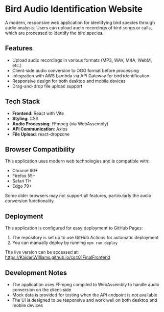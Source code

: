 # Bird Audio Identification Website

A modern, responsive web application for identifying bird species through audio analysis. Users can upload audio recordings of bird songs or calls, which are processed to identify the bird species.

## Features

- Upload audio recordings in various formats (MP3, WAV, M4A, WebM, etc.)
- Client-side audio conversion to OGG format before processing
- Integration with AWS Lambda via API Gateway for bird identification
- Responsive design for both desktop and mobile devices
- Drag-and-drop file upload support

## Tech Stack

- **Frontend**: React with Vite
- **Styling**: CSS
- **Audio Processing**: FFmpeg (via WebAssembly)
- **API Communication**: Axios
- **File Upload**: react-dropzone


## Browser Compatibility

This application uses modern web technologies and is compatible with:
- Chrome 60+
- Firefox 55+
- Safari 11+
- Edge 79+

Some older browsers may not support all features, particularly the audio conversion functionality.

## Deployment

This application is configured for easy deployment to GitHub Pages:

1. The repository is set up to use GitHub Actions for automatic deployment
2. You can manually deploy by running `npm run deploy`

The live version can be accessed at: https://KaidenWilliams.github.io/cs401FinalFrontend

## Development Notes

- The application uses FFmpeg compiled to WebAssembly to handle audio conversion on the client-side
- Mock data is provided for testing when the API endpoint is not available
- The UI is designed to be responsive and work well on both desktop and mobile devices

